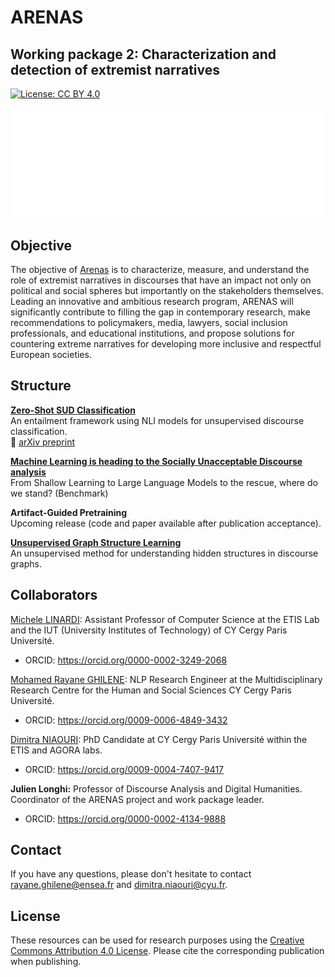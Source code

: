 # ARENAS 
## Working package 2: Characterization and detection of extremist narratives
[![License: CC BY 4.0](https://img.shields.io/badge/License-CC%20BY%204.0-lightgrey.svg)](https://creativecommons.org/licenses/by/4.0/)

![ARENAS Project EU](https://github.com/ARENAS-Project-EU/Graph_Structure_Learning/blob/main/plots/Arenas-final-GIF.gif)


## Objective
The objective of [Arenas](https://arenasproject.eu/) is to characterize, measure, and understand the role of extremist narratives in discourses that have an impact not only on political and social spheres but importantly on the stakeholders themselves.  Leading an innovative and ambitious research program, ARENAS will significantly contribute to filling the gap in contemporary research, make recommendations to policymakers, media, lawyers, social inclusion professionals, and educational institutions, and propose solutions for countering extreme narratives for developing more inclusive and respectful European societies.

## Structure

**[Zero-Shot SUD Classification](https://github.com/ARENAS-Project-EU/Zero-Shot-SUD-Classification)**  
An entailment framework using NLI models for unsupervised discourse classification.  
📄 [arXiv preprint](https://arxiv.org/abs/2409.13735)

**[Machine Learning is heading to the Socially Unacceptable Discourse analysis](https://github.com/ARENAS-Project-EU/Machine_Learning_heading_to_SUD)**  
From Shallow Learning to Large Language Models to the rescue, where do we stand? (Benchmark)

**Artifact-Guided Pretraining**  
Upcoming release (code and paper available after publication acceptance).

**[Unsupervised Graph Structure Learning](https://github.com/ARENAS-Project-EU/Graph_Structure_Learning)**  
An unsupervised method for understanding hidden structures in discourse graphs.

## Collaborators

[Michele LINARDI](https://github.com/mlinardiCYU): Assistant Professor of Computer Science at the ETIS Lab and the IUT (University Institutes of Technology) of CY Cergy Paris Université.
- ORCID: https://orcid.org/0000-0002-3249-2068

[Mohamed Rayane GHILENE](https://github.com/rayaneghilene): NLP Research Engineer at the Multidisciplinary Research Centre for the Human and Social Sciences CY Cergy Paris Université.
- ORCID: https://orcid.org/0009-0006-4849-3432

[Dimitra NIAOURI](https://github.com/diniaouri): PhD Candidate at CY Cergy Paris Université within the ETIS and AGORA labs.
- ORCID: https://orcid.org/0009-0004-7407-9417

**Julien Longhi:** Professor of Discourse Analysis and Digital Humanities. Coordinator of the ARENAS project and work package leader.
- ORCID: https://orcid.org/0000-0002-4134-9888


## Contact
If you have any questions, please don't hesitate to contact rayane.ghilene@ensea.fr and dimitra.niaouri@cyu.fr.

## License
These resources can be used for research purposes using the [Creative Commons Attribution 4.0 License](https://github.com/ARENAS-Project-EU/Data-Management-Plan/blob/main/LICENSE). Please cite the corresponding publication when publishing.
